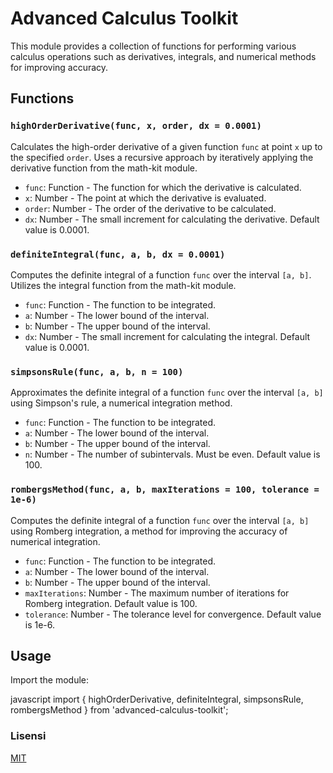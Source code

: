 # Advanced Calculus Toolkit

This module provides a collection of functions for performing various calculus operations such as derivatives, integrals, and numerical methods for improving accuracy.

## Functions

### `highOrderDerivative(func, x, order, dx = 0.0001)`

Calculates the high-order derivative of a given function `func` at point `x` up to the specified `order`. Uses a recursive approach by iteratively applying the derivative function from the math-kit module.

- `func`: Function - The function for which the derivative is calculated.
- `x`: Number - The point at which the derivative is evaluated.
- `order`: Number - The order of the derivative to be calculated.
- `dx`: Number - The small increment for calculating the derivative. Default value is 0.0001.

### `definiteIntegral(func, a, b, dx = 0.0001)`

Computes the definite integral of a function `func` over the interval `[a, b]`. Utilizes the integral function from the math-kit module.

- `func`: Function - The function to be integrated.
- `a`: Number - The lower bound of the interval.
- `b`: Number - The upper bound of the interval.
- `dx`: Number - The small increment for calculating the integral. Default value is 0.0001.

### `simpsonsRule(func, a, b, n = 100)`

Approximates the definite integral of a function `func` over the interval `[a, b]` using Simpson's rule, a numerical integration method.

- `func`: Function - The function to be integrated.
- `a`: Number - The lower bound of the interval.
- `b`: Number - The upper bound of the interval.
- `n`: Number - The number of subintervals. Must be even. Default value is 100.

### `rombergsMethod(func, a, b, maxIterations = 100, tolerance = 1e-6)`

Computes the definite integral of a function `func` over the interval `[a, b]` using Romberg integration, a method for improving the accuracy of numerical integration.

- `func`: Function - The function to be integrated.
- `a`: Number - The lower bound of the interval.
- `b`: Number - The upper bound of the interval.
- `maxIterations`: Number - The maximum number of iterations for Romberg integration. Default value is 100.
- `tolerance`: Number - The tolerance level for convergence. Default value is 1e-6.

## Usage

Import the module:

javascript
import { highOrderDerivative, definiteIntegral, simpsonsRule, rombergsMethod } from 'advanced-calculus-toolkit';


### Lisensi
[MIT](https://github.com/muhamadluthfiam/to-rupiah/blob/main/LICENSE.txt)